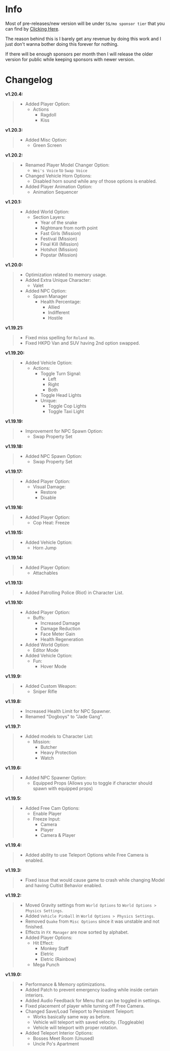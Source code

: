 # Info
Most of pre-releases/new version will be under `5$/mo sponsor tier` that you can find by [Clicking Here](https://github.com/sponsors/sneakyevil). 

The reason behind this is I barely get any revenue by doing this work and I just don't wanna bother doing this forever for nothing. 

If there will be enough sponsors per month then I will release the older version for public while keeping sponsors with newer version.

# Changelog

__v1.20.4:__
> - Added Player Option:
>     - Actions
>         - Ragdoll
>         - Kiss

__v1.20.3:__
> - Added Misc Option:
>     - Green Screen 

__v1.20.2:__
> - Renamed Player Model Changer Option:
>     - `Wei's Voice`  to `Swap Voice`
> - Changed Vehicle Horn Options:
>     - Disabled horn sound while any of those options is enabled. 
> - Added Player Animation Option:
>     - Animation Sequencer

__v1.20.1:__
> - Added World Option:
>     - Section Layers:
>         - Year of the snake
>         - Nightmare from north point
>         - Fast Girls (Mission)
>         - Festival (Mission)
>         - Final Kill (Mission)
>         - Hotshot (Mission)
>         - Popstar (Mission)

__v1.20.0:__
> - Optimization related to memory usage.
> - Added Extra Unique Character:
>     - Valet
> - Added NPC Option:
>     - Spawn Manager
>         -  Health Percentage:
>             - Allied
>             - Indifferent
>             - Hostile

__v1.19.21:__
> - Fixed miss spelling for `Roland Ho`.
> - Fixed HKPD Van and SUV having 2nd option swapped.

__v1.19.20:__
> - Added Vehicle Option:
>     - Actions:
>         - Toggle Turn Signal:
>             - Left
>             - Right
>             - Both
>         - Toggle Head Lights
>         - Unique:
>             - Toggle Cop Lights
>             - Toggle Taxi Light

__v1.19.19:__
> - Improvement for NPC Spawn Option:
>     - Swap Property Set

__v1.19.18:__
> - Added NPC Spawn Option:
>     - Swap Property Set 

__v1.19.17:__
> - Added Player Option:
>     - Visual Damage:
>         - Restore
>         - Disable  

__v1.19.16:__
> - Added Player Option:
>      - Cop Heat: Freeze

__v1.19.15:__
> - Added Vehicle Option:
>     - Horn Jump 

__v1.19.14:__
> - Added Player Option:
>     - Attachables

__v1.19.13:__
> - Added Patrolling Police (Riot) in Character List.

__v1.19.10:__
> - Added Player Option:
>     - Buffs:
>         - Increased Damage
>         - Damage Reduction
>         - Face Meter Gain
>         - Health Regeneration
> - Added World Option:
>     - Editor Mode
> - Added Vehicle Option:
>     - Fun:
>         - Hover Mode

__v1.19.9:__
> - Added Custom Weapon:
>     - Sniper Rifle

__v1.19.8:__
> - Increased Health Limit for NPC Spawner.
> - Renamed "Dogboys" to "Jade Gang".

__v1.19.7:__
> - Added models to Character List:
>     - Mission:
>         - Butcher
>         - Heavy Protection
>         - Watch

__v1.19.6:__
> - Added NPC Spawner Option:
>     - Equipped Props (Allows you to toggle if character should spawn with equipped props)

__v1.19.5:__
> - Added Free Cam Options:
>     - Enable Player
>     - Freeze Input:
>         - Camera
>         - Player
>         - Camera & Player

__v1.19.4:__
> - Added ability to use Teleport Options while Free Camera is enabled.

__v1.19.3:__
> - Fixed issue that would cause game to crash while changing Model and having Cultist Behavior enabled.

__v1.19.2:__
> - Moved Gravity settings from `World Options` to `World Options > Physics Settings`.
> - Added `Vehicle Pinball` in `World Options > Physics Settings`.
> - Removed `Quake` from `Misc Options` since it was unstable and not finished.
> - Effects in `FX Manager` are now sorted by alphabet.
> - Added Player Options:
>     - Hit Effect:
>         - Monkey Staff
>         - Eletric
>         - Eletric (Rainbow)
>     - Mega Punch

__v1.19.0:__
> - Performance & Memory optimizations.
> - Added Patch to prevent emergency loading while inside certain interiors.
> - Added Audio Feedback for Menu that can be toggled in settings.
> - Fixed placement of player while turning off Free Camera.
> - Changed Save/Load Teleport to Persistent Teleport:
>     - Works basically same way as before.
>     - Vehicle will teleport with saved velocity. (Toggleable)
>     - Vehicle will teleport with proper rotation.
> - Added Teleport Interior Options:
>     - Bosses Meet Room (Unused)
>     - Uncle Po's Apartment
